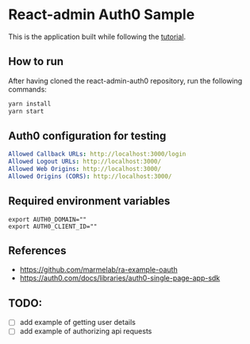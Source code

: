# React-admin Auth0 Sample

This is the application built while following the [tutorial](https://marmelab.com/react-admin/Tutorial.html).

## How to run

After having cloned the react-admin-auth0 repository, run the following commands:

```sh
yarn install
yarn start
```

## Auth0 configuration for testing

```yaml
Allowed Callback URLs: http://localhost:3000/login
Allowed Logout URLs: http://localhost:3000/
Allowed Web Origins: http://localhost:3000/
Allowed Origins (CORS): http://localhost:3000/
```

## Required environment variables

```
export AUTH0_DOMAIN=""
export AUTH0_CLIENT_ID=""
```

## References
- https://github.com/marmelab/ra-example-oauth
- https://auth0.com/docs/libraries/auth0-single-page-app-sdk

## TODO:
-[ ] add example of getting user details
-[ ] add example of authorizing api requests